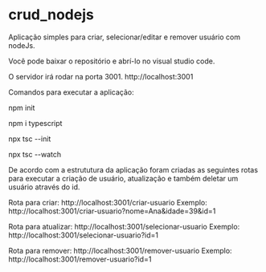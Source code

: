 # crud_nodejs
Aplicação simples para criar, selecionar/editar e remover usuário com nodeJs.

Você pode baixar o repositório e abrí-lo no visual studio code.

O servidor irá rodar na porta 3001.
http://localhost:3001

Comandos para executar a aplicação:

npm init

npm i typescript

npx tsc --init

npx tsc --watch

De acordo com a estrututura da aplicação foram criadas as seguintes rotas para executar a criação de usuário, atualização e também deletar um usuário através do id.

Rota para criar: http://localhost:3001/criar-usuario
Exemplo: http://localhost:3001/criar-usuario?nome=Ana&idade=39&id=1

Rota para atualizar: http://localhost:3001/selecionar-usuario
Exemplo: http://localhost:3001/selecionar-usuario?id=1

Rota para remover: http://localhost:3001/remover-usuario
Exemplo: http://localhost:3001/remover-usuario?id=1
